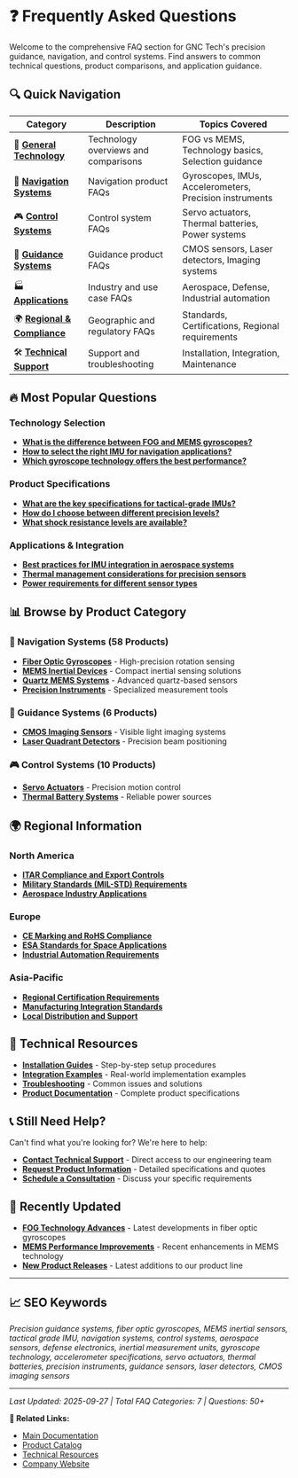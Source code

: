 # ❓ Frequently Asked Questions

Welcome to the comprehensive FAQ section for GNC Tech's precision guidance, navigation, and control systems. Find answers to common technical questions, product comparisons, and application guidance.

## 🔍 Quick Navigation

| Category | Description | Topics Covered |
|----------|-------------|----------------|
| 🎯 **[General Technology](general/README.md)** | Technology overviews and comparisons | FOG vs MEMS, Technology basics, Selection guidance |
| 🧭 **[Navigation Systems](navigation/README.md)** | Navigation product FAQs | Gyroscopes, IMUs, Accelerometers, Precision instruments |
| 🎮 **[Control Systems](control/README.md)** | Control system FAQs | Servo actuators, Thermal batteries, Power systems |
| 🎯 **[Guidance Systems](guidance/README.md)** | Guidance product FAQs | CMOS sensors, Laser detectors, Imaging systems |
| 🏭 **[Applications](applications/README.md)** | Industry and use case FAQs | Aerospace, Defense, Industrial automation |
| 🌍 **[Regional & Compliance](regional/README.md)** | Geographic and regulatory FAQs | Standards, Certifications, Regional requirements |
| 🛠️ **[Technical Support](support/README.md)** | Support and troubleshooting | Installation, Integration, Maintenance |

## 🔥 Most Popular Questions

### Technology Selection
- **[What is the difference between FOG and MEMS gyroscopes?](general/fog-vs-mems-comparison.md)**
- **[How to select the right IMU for navigation applications?](navigation/imu-selection-guide.md)**
- **[Which gyroscope technology offers the best performance?](general/gyroscope-technology-comparison.md)**

### Product Specifications
- **[What are the key specifications for tactical-grade IMUs?](navigation/tactical-grade-imu-specs.md)**
- **[How do I choose between different precision levels?](general/precision-levels-explained.md)**
- **[What shock resistance levels are available?](navigation/shock-resistance-guide.md)**

### Applications & Integration
- **[Best practices for IMU integration in aerospace systems](applications/aerospace-integration-guide.md)**
- **[Thermal management considerations for precision sensors](support/thermal-management.md)**
- **[Power requirements for different sensor types](support/power-requirements.md)**

## 📊 Browse by Product Category

### 🧭 Navigation Systems (58 Products)
- **[Fiber Optic Gyroscopes](navigation/fog-systems.md)** - High-precision rotation sensing
- **[MEMS Inertial Devices](navigation/mems-devices.md)** - Compact inertial sensing solutions
- **[Quartz MEMS Systems](navigation/quartz-mems.md)** - Advanced quartz-based sensors
- **[Precision Instruments](navigation/precision-instruments.md)** - Specialized measurement tools

### 🎯 Guidance Systems (6 Products)
- **[CMOS Imaging Sensors](guidance/cmos-sensors.md)** - Visible light imaging systems
- **[Laser Quadrant Detectors](guidance/laser-detectors.md)** - Precision beam positioning

### 🎮 Control Systems (10 Products)
- **[Servo Actuators](control/servo-actuators.md)** - Precision motion control
- **[Thermal Battery Systems](control/thermal-batteries.md)** - Reliable power sources

## 🌍 Regional Information

### North America
- **[ITAR Compliance and Export Controls](regional/north-america-compliance.md)**
- **[Military Standards (MIL-STD) Requirements](regional/military-standards.md)**
- **[Aerospace Industry Applications](applications/aerospace-north-america.md)**

### Europe
- **[CE Marking and RoHS Compliance](regional/europe-compliance.md)**
- **[ESA Standards for Space Applications](regional/esa-standards.md)**
- **[Industrial Automation Requirements](applications/industrial-europe.md)**

### Asia-Pacific
- **[Regional Certification Requirements](regional/asia-pacific-compliance.md)**
- **[Manufacturing Integration Standards](applications/manufacturing-asia.md)**
- **[Local Distribution and Support](regional/asia-pacific-support.md)**

## 🔧 Technical Resources

- **[Installation Guides](../resources/installation-guides/README.md)** - Step-by-step setup procedures
- **[Integration Examples](../resources/integration-examples/README.md)** - Real-world implementation examples
- **[Troubleshooting](../resources/troubleshooting/README.md)** - Common issues and solutions
- **[Product Documentation](../products/README.md)** - Complete product specifications

## 📞 Still Need Help?

Can't find what you're looking for? We're here to help:

- **[Contact Technical Support](https://www.gnc-tech.com/contact)** - Direct access to our engineering team
- **[Request Product Information](https://www.gnc-tech.com/products)** - Detailed specifications and quotes
- **[Schedule a Consultation](https://www.gnc-tech.com/consultation)** - Discuss your specific requirements

## 🔄 Recently Updated

- **[FOG Technology Advances](general/fog-technology-advances.md)** - Latest developments in fiber optic gyroscopes
- **[MEMS Performance Improvements](navigation/mems-performance-updates.md)** - Recent enhancements in MEMS technology
- **[New Product Releases](general/new-product-releases.md)** - Latest additions to our product line

---

## 📈 SEO Keywords

*Precision guidance systems, fiber optic gyroscopes, MEMS inertial sensors, tactical grade IMU, navigation systems, control systems, aerospace sensors, defense electronics, inertial measurement units, gyroscope technology, accelerometer specifications, servo actuators, thermal batteries, precision instruments, guidance sensors, laser detectors, CMOS imaging sensors*

---

*Last Updated: 2025-09-27 | Total FAQ Categories: 7 | Questions: 50+*

**🔗 Related Links:**
- [Main Documentation](../README.md)
- [Product Catalog](../products/README.md)
- [Technical Resources](../resources/README.md)
- [Company Website](https://www.gnc-tech.com)

